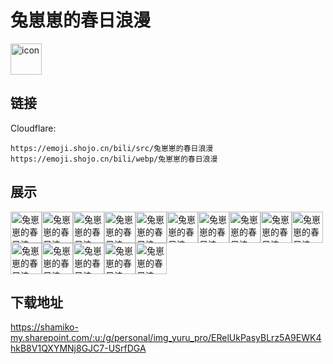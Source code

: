 # 兔崽崽的春日浪漫
<img src="https://emoji.shojo.cn/bili/src/兔崽崽的春日浪漫/icon.png" width="50" height="50" alt="icon">

## 链接
Cloudflare:
```
https://emoji.shojo.cn/bili/src/兔崽崽的春日浪漫
https://emoji.shojo.cn/bili/webp/兔崽崽的春日浪漫
```
## 展示
<img src="https://emoji.shojo.cn/bili/src/兔崽崽的春日浪漫/兔崽崽的春日浪漫-贴贴.png" width="50" height="50" alt="兔崽崽的春日浪漫-贴贴"><img src="https://emoji.shojo.cn/bili/src/兔崽崽的春日浪漫/兔崽崽的春日浪漫-emo.png" width="50" height="50" alt="兔崽崽的春日浪漫-emo"><img src="https://emoji.shojo.cn/bili/src/兔崽崽的春日浪漫/兔崽崽的春日浪漫-来打一架.png" width="50" height="50" alt="兔崽崽的春日浪漫-来打一架"><img src="https://emoji.shojo.cn/bili/src/兔崽崽的春日浪漫/兔崽崽的春日浪漫-摸摸头.png" width="50" height="50" alt="兔崽崽的春日浪漫-摸摸头"><img src="https://emoji.shojo.cn/bili/src/兔崽崽的春日浪漫/兔崽崽的春日浪漫-震惊.png" width="50" height="50" alt="兔崽崽的春日浪漫-震惊"><img src="https://emoji.shojo.cn/bili/src/兔崽崽的春日浪漫/兔崽崽的春日浪漫-思索.png" width="50" height="50" alt="兔崽崽的春日浪漫-思索"><img src="https://emoji.shojo.cn/bili/src/兔崽崽的春日浪漫/兔崽崽的春日浪漫-围观.png" width="50" height="50" alt="兔崽崽的春日浪漫-围观"><img src="https://emoji.shojo.cn/bili/src/兔崽崽的春日浪漫/兔崽崽的春日浪漫-疑惑.png" width="50" height="50" alt="兔崽崽的春日浪漫-疑惑"><img src="https://emoji.shojo.cn/bili/src/兔崽崽的春日浪漫/兔崽崽的春日浪漫-拒绝.png" width="50" height="50" alt="兔崽崽的春日浪漫-拒绝"><img src="https://emoji.shojo.cn/bili/src/兔崽崽的春日浪漫/兔崽崽的春日浪漫-期待.png" width="50" height="50" alt="兔崽崽的春日浪漫-期待"><img src="https://emoji.shojo.cn/bili/src/兔崽崽的春日浪漫/兔崽崽的春日浪漫-失魂落魄.png" width="50" height="50" alt="兔崽崽的春日浪漫-失魂落魄"><img src="https://emoji.shojo.cn/bili/src/兔崽崽的春日浪漫/兔崽崽的春日浪漫-爆锤.png" width="50" height="50" alt="兔崽崽的春日浪漫-爆锤"><img src="https://emoji.shojo.cn/bili/src/兔崽崽的春日浪漫/兔崽崽的春日浪漫-比心.png" width="50" height="50" alt="兔崽崽的春日浪漫-比心"><img src="https://emoji.shojo.cn/bili/src/兔崽崽的春日浪漫/兔崽崽的春日浪漫-酷.png" width="50" height="50" alt="兔崽崽的春日浪漫-酷"><img src="https://emoji.shojo.cn/bili/src/兔崽崽的春日浪漫/兔崽崽的春日浪漫-凄凉.png" width="50" height="50" alt="兔崽崽的春日浪漫-凄凉">

## 下载地址

https://shamiko-my.sharepoint.com/:u:/g/personal/img_yuru_pro/ERelUkPasyBLrz5A9EWK4hkB8V1QXYMNj8GJC7-USrfDGA